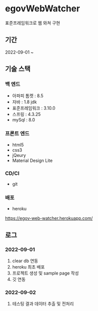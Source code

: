 # egovWebWatcher
표준프레임워크로 웹 와쳐 구현

## 기간

2022-09-01 ~


## 기술 스택

### 백 엔드
- 아파피 톰켓 : 8.5
- 자바 : 1.8 jdk
- 표준프레임워크 : 3.10.0
- 스프링 : 4.3.25
- mySql : 8.0

### 프론트 엔드
- html5
- css3
- jQeury
- Material Design Lite

### CD/CI
- git

### 배포

- heroku

https://egov-web-watcher.herokuapp.com/


## 로그

### 2022-09-01 
1) clear db 연동
2) heroku 최초 배포
3) 프로젝트 생성 및 sample page 작성
4) 깃 연동

### 2022-09-02
1) 테스팅 결과 데이터 추출 및 전처리
